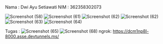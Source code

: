 Nama : Dwi Ayu Setiawati
NIM  : 362358302073

![Screenshot (58)](https://github.com/user-attachments/assets/6a1634e2-9c3b-48c5-b154-c76ab446474f)
![Screenshot (61)](https://github.com/user-attachments/assets/2edacd7f-9062-4f88-ad38-f98e47092290)
![Screenshot (62)](https://github.com/user-attachments/assets/376bebb6-133a-483a-899b-c75264a6d720)
![Screenshot (62)](https://github.com/user-attachments/assets/827d6145-bf1a-478e-adbd-9ce51d879244)
![Screenshot (63)](https://github.com/user-attachments/assets/36807af1-8456-4d73-946f-fbbe6be00f58)
![Screenshot (64)](https://github.com/user-attachments/assets/5a9e9ee3-8c32-4b62-a458-f6f2eca31689)

Tugas :
![Screenshot (65)](https://github.com/user-attachments/assets/818e61cc-5ddb-4028-9660-4a79fde627e7)
![Screenshot (68)](https://github.com/user-attachments/assets/fccdc9ed-1d76-4c5e-b4cc-ddf8ba14dcdb)
ngrok:
https://dcm1np8l-8000.asse.devtunnels.ms/
